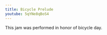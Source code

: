 ```yaml
---
title: Bicycle Prelude
youtube: 5qYNe8qBoS4
---
```

This jam was performed in honor of bicycle day.

